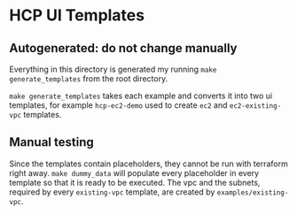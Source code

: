 # HCP UI Templates

## Autogenerated: do not change manually

Everything in this directory is generated my running `make generate_templates` from the root directory. 

`make generate_templates` takes each example and converts it into two ui templates, for example `hcp-ec2-demo` used to create `ec2` and `ec2-existing-vpc` templates.

## Manual testing

Since the templates contain placeholders, they cannot be run with terraform right away. `make dummy_data` will populate every placeholder in every template so that it is ready to be executed.
The vpc and the subnets, required by every `existing-vpc` template, are created by `examples/existing-vpc`.
